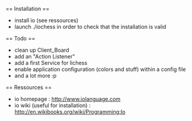 == Installation ==
 * install io (see ressources)
 * launch ./iochess in order to check that the installation is valid

== Todo ==
 * clean up Client_Board
 * add an "Action Listener" 
 * add a first Service for lichess
 * enable application configuration (colors and stuff) within a config file
 * and a lot more :p
 
== Ressources ==
 * io homepage : http://www.iolanguage.com
 * io wiki (useful for installation) : http://en.wikibooks.org/wiki/Programming:Io
